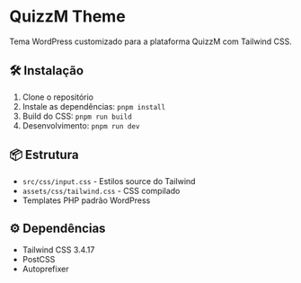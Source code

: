 # QuizzM Theme

Tema WordPress customizado para a plataforma QuizzM com Tailwind CSS.

## 🛠️ Instalação

1. Clone o repositório
2. Instale as dependências: `pnpm install`
3. Build do CSS: `pnpm run build`
4. Desenvolvimento: `pnpm run dev`

## 📦 Estrutura

- `src/css/input.css` - Estilos source do Tailwind
- `assets/css/tailwind.css` - CSS compilado
- Templates PHP padrão WordPress

## ⚙️ Dependências

- Tailwind CSS 3.4.17
- PostCSS
- Autoprefixer